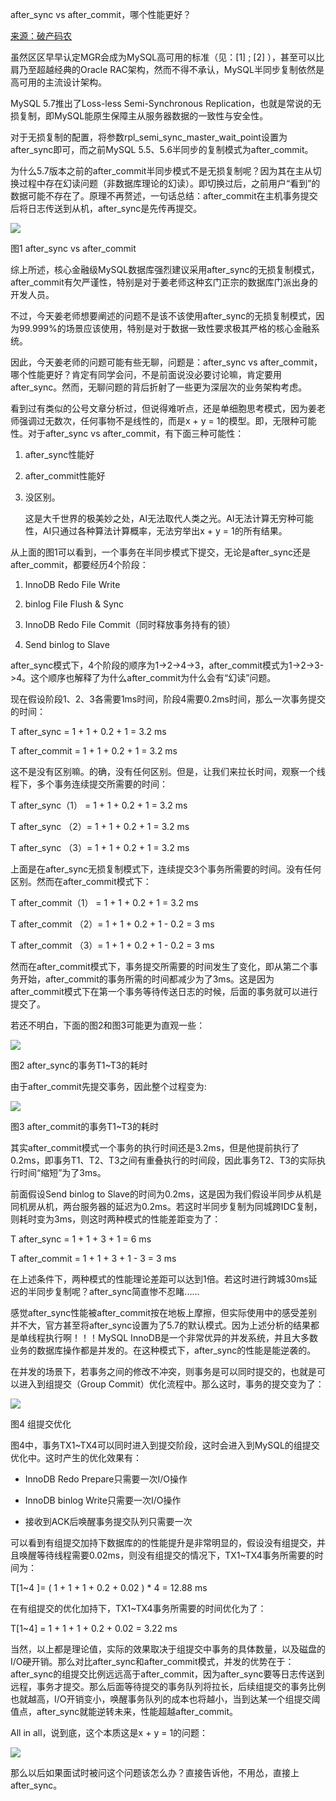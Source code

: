 after_sync vs after_commit，哪个性能更好？ 

<u>来源：破产码农</u>

虽然区区早早认定MGR会成为MySQL高可用的标准（见：[1] ; [2] ），甚至可以比肩乃至超越经典的Oracle RAC架构，然而不得不承认，MySQL半同步复制依然是高可用的主流设计架构。

MySQL 5.7推出了Loss-less Semi-Synchronous Replication，也就是常说的无损复制，即MySQL能原生保障主从服务器数据的一致性与安全性。

对于无损复制的配置，将参数rpl_semi_sync_master_wait_point设置为after_sync即可，而之前MySQL 5.5、5.6半同步的复制模式为after_commit。

为什么5.7版本之前的after_commit半同步模式不是无损复制呢？因为其在主从切换过程中存在幻读问题（非数据库理论的幻读）。即切换过后，之前用户“看到”的数据可能不存在了。原理不再赘述，一句话总结：after_commit在主机事务提交后将日志传送到从机，after_sync是先传再提交。

![](/Users/masonhua/Downloads/1.png)

图1 after_sync vs after_commit

综上所述，核心金融级MySQL数据库强烈建议采用after_sync的无损复制模式，after_commit有欠严谨性，特别是对于姜老师这种玄门正宗的数据库门派出身的开发人员。

不过，今天姜老师想要阐述的问题不是该不该使用after_sync的无损复制模式，因为99.999%的场景应该使用，特别是对于数据一致性要求极其严格的核心金融系统。

因此，今天姜老师的问题可能有些无聊，问题是：after_sync vs after_commit，哪个性能更好？肯定有同学会问，不是前面说没必要讨论嘛，肯定要用after_sync。然而，无聊问题的背后折射了一些更为深层次的业务架构考虑。

看到过有类似的公号文章分析过，但说得难听点，还是单细胞思考模式，因为姜老师强调过无数次，任何事物不是线性的，而是x + y = 1的模型。即，无限种可能性。对于after_sync vs after_commit，有下面三种可能性：

1. after_sync性能好 

2. after_commit性能好 

3. 没区别。
   
   这是大千世界的极美妙之处，AI无法取代人类之光。AI无法计算无穷种可能性，AI只通过各种算法计算概率，无法穷举出x + y = 1的所有结果。

从上面的图1可以看到，一个事务在半同步模式下提交，无论是after_sync还是after_commit，都要经历4个阶段：

1. InnoDB Redo File Write

2. binlog File Flush & Sync

3. InnoDB Redo File Commit（同时释放事务持有的锁）

4. Send binlog to Slave

after_sync模式下，4个阶段的顺序为1->2->4->3，after_commit模式为1->2->3->4。这个顺序也解释了为什么after_commit为什么会有“幻读”问题。

现在假设阶段1、2、3各需要1ms时间，阶段4需要0.2ms时间，那么一次事务提交的时间：

T after_sync = 1 + 1 + 0.2 + 1 = 3.2 ms

T after_commit = 1 + 1 + 0.2 + 1 = 3.2 ms

这不是没有区别嘛。的确，没有任何区别。但是，让我们来拉长时间，观察一个线程下，多个事务连续提交所需要的时间：

T after_sync（1） = 1 + 1 + 0.2 + 1 = 3.2 ms

T after_sync （2）= 1 + 1 + 0.2 + 1 = 3.2 ms

T after_sync （3）= 1 + 1 + 0.2 + 1 = 3.2 ms

上面是在after_sync无损复制模式下，连续提交3个事务所需要的时间。没有任何区别。然而在after_commit模式下：

T after_commit（1） = 1 + 1 + 0.2 + 1 = 3.2 ms

T after_commit （2）= 1 + 1 + 0.2 + 1 - 0.2 = 3 ms

T after_commit （3）= 1 + 1 + 0.2 + 1 - 0.2 = 3 ms

然而在after_commit模式下，事务提交所需要的时间发生了变化，即从第二个事务开始，after_commit的事务所需的时间都减少为了3ms。这是因为after_commit模式下在第一个事务等待传送日志的时候，后面的事务就可以进行提交了。

若还不明白，下面的图2和图3可能更为直观一些：

![](/Users/masonhua/Downloads/2.png)

图2 after_sync的事务T1~T3的耗时

由于after_commit先提交事务，因此整个过程变为:

![](/Users/masonhua/Downloads/3.png)

图3 after_commit的事务T1~T3的耗时

其实after_commit模式一个事务的执行时间还是3.2ms，但是他提前执行了0.2ms，即事务T1、T2、T3之间有重叠执行的时间段，因此事务T2、T3的实际执行时间“缩短”为了3ms。

前面假设Send binlog to Slave的时间为0.2ms，这是因为我们假设半同步从机是同机房从机，两台服务器的延迟为0.2ms。若这时半同步复制为同城跨IDC复制，则耗时变为3ms，则这时两种模式的性能差距变为了：

T after_sync = 1 + 1 + 3 + 1 = 6 ms

T after_commit = 1 + 1 + 3 + 1 - 3 = 3 ms

在上述条件下，两种模式的性能理论差距可以达到1倍。若这时进行跨城30ms延迟的半同步复制呢？after_sync简直惨不忍睹......

感觉after_sync性能被after_commit按在地板上摩擦，但实际使用中的感受差别并不大，官方甚至将after_sync设置为了5.7的默认模式。因为上述分析的结果都是单线程执行啊！！！MySQL InnoDB是一个非常优异的并发系统，并且大多数业务的数据库操作都是并发的。在这种模式下，after_sync的性能是能逆袭的。

在并发的场景下，若事务之间的修改不冲突，则事务是可以同时提交的，也就是可以进入到组提交（Group Commit）优化流程中。那么这时，事务的提交变为了：

![](/Users/masonhua/Downloads/4.png)

图4 组提交优化

图4中，事务TX1~TX4可以同时进入到提交阶段，这时会进入到MySQL的组提交优化中。这时产生的优化效果有：

* InnoDB Redo Prepare只需要一次I/O操作

* InnoDB binlog Write只需要一次I/O操作

* 接收到ACK后唤醒事务提交队列只需要一次

可以看到有组提交加持下数据库的的性能提升是非常明显的，假设没有组提交，并且唤醒等待线程需要0.02ms，则没有组提交的情况下，TX1~TX4事务所需要的时间为：

T[1~4 ]= ( 1 + 1 + 1 + 0.2 + 0.02 ) * 4 = 12.88 ms

在有组提交的优化加持下，TX1~TX4事务所需要的时间优化为了：

T[1~4] = 1 + 1 + 1 + 0.2 + 0.02 = 3.22 ms

当然，以上都是理论值，实际的效果取决于组提交中事务的具体数量，以及磁盘的I/O硬开销。那么对比after_sync和after_commit模式，并发的优势在于：after_sync的组提交比例远远高于after_commit，因为after_sync要等日志传送到远程，事务才提交。那么后面等待提交的事务队列将拉长，后续组提交的事务比例也就越高，I/O开销变小，唤醒事务队列的成本也将越小，当到达某一个组提交阈值点，after_sync就能逆转未来，性能超越after_commit。

All in all，说到底，这个本质这是x + y = 1的问题：

![](/Users/masonhua/Downloads/5.png)

那么以后如果面试时被问这个问题该怎么办？直接告诉他，不用怂，直接上after_sync。
